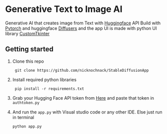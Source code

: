 # Generative Text to Image AI 
Generative AI that creates image from Text with [Huggingface](https://huggingface.co/) API
Build with [Pytorch](https://github.com/pytorch/pytorch)
and huggingface [Diffusers](https://github.com/huggingface/diffusers) and the app UI is made with python UI library 
[CustomTkinter](https://github.com/TomSchimansky/CustomTkinter)

## Getting started 
1. Clone this repo
   
   ```
    git clone https://github.com/nicknochnack/StableDiffusionApp
   ```

2. Install required python libraries

   ```
    pip install -r requirements.txt
   ```

3. Grab your Hugging Face API token from [Here](https://huggingface.co/docs/hub/security-tokens) and paste that token in `authtoken.py`
   
4. And run the `app.py` with Visual studio code or any other IDE. Else just run in terminal

    ```
    python app.py
    ```


